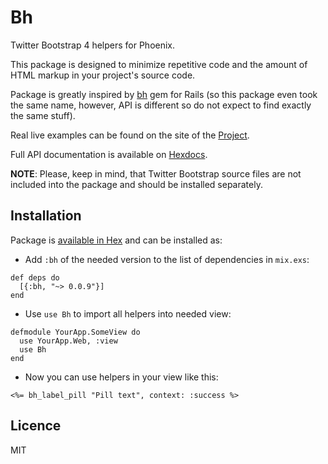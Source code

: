 # Bh

Twitter Bootstrap 4 helpers for Phoenix.

This package is designed to minimize repetitive code and the amount of HTML
markup in your project's source code.

Package is greatly inspired by [bh](https://github.com/Fullscreen/bh) gem
for Rails (so this package even took the same name, however, API is different
so do not expect to find exactly the same stuff).

Real live examples can be found on the site of the
[Project](https://kovpack.github.io/bh/).

Full API documentation is available on
[Hexdocs](https://hexdocs.pm/bh/api-reference.html).

**NOTE**: Please, keep in mind, that Twitter Bootstrap source files are not
included into the package and should be installed separately.

## Installation

Package is [available in Hex](https://hex.pm/packages/bh) and can be installed
as:

- Add `:bh` of the needed version to the list of dependencies in `mix.exs`:

```
def deps do
  [{:bh, "~> 0.0.9"}]
end
```

- Use `use Bh` to import all helpers into needed view:

```
defmodule YourApp.SomeView do
  use YourApp.Web, :view
  use Bh
end
```

- Now you can use helpers in your view like this:

```
<%= bh_label_pill "Pill text", context: :success %>
```

## Licence

MIT
